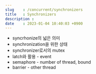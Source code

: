 ```yaml
---
slug    : /concurrent/synchronizers
title   : Synchronizers
description : 
date    : 2023-01-04 10:40:03 +0900
---
```


- syncrhonize의 넓은 의미
- synchronization을 위한 상태
- synchronizer로서의 mutex
- latch와 활용 - event
- semaphore - number of thread, bound
- barrier - other thread
